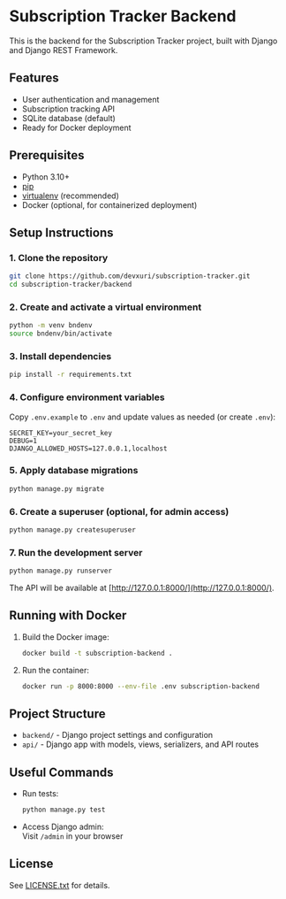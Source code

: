 # Subscription Tracker Backend

This is the backend for the Subscription Tracker project, built with Django and Django REST Framework.

## Features

- User authentication and management
- Subscription tracking API
- SQLite database (default)
- Ready for Docker deployment

## Prerequisites

- Python 3.10+
- [pip](https://pip.pypa.io/en/stable/)
- [virtualenv](https://virtualenv.pypa.io/en/latest/) (recommended)
- Docker (optional, for containerized deployment)

## Setup Instructions

### 1. Clone the repository

```sh
git clone https://github.com/devxuri/subscription-tracker.git
cd subscription-tracker/backend
```

### 2. Create and activate a virtual environment

```sh
python -m venv bndenv
source bndenv/bin/activate
```

### 3. Install dependencies

```sh
pip install -r requirements.txt
```

### 4. Configure environment variables

Copy `.env.example` to `.env` and update values as needed (or create `.env`):

```
SECRET_KEY=your_secret_key
DEBUG=1
DJANGO_ALLOWED_HOSTS=127.0.0.1,localhost
```

### 5. Apply database migrations

```sh
python manage.py migrate
```

### 6. Create a superuser (optional, for admin access)

```sh
python manage.py createsuperuser
```

### 7. Run the development server

```sh
python manage.py runserver
```

The API will be available at [http://127.0.0.1:8000/](http://127.0.0.1:8000/).

## Running with Docker

1. Build the Docker image:

    ```sh
    docker build -t subscription-backend .
    ```

2. Run the container:

    ```sh
    docker run -p 8000:8000 --env-file .env subscription-backend
    ```

## Project Structure

- `backend/` - Django project settings and configuration
- `api/` - Django app with models, views, serializers, and API routes

## Useful Commands

- Run tests:  
  ```sh
  python manage.py test
  ```
- Access Django admin:  
  Visit `/admin` in your browser

## License

See [LICENSE.txt](../LICENSE.txt) for details.